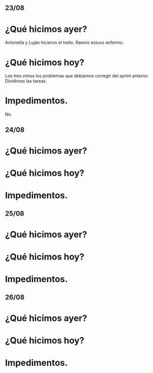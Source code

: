 ## 23/08

# ¿Qué hicimos ayer?
Antonella y Luján hicieron el trello.
Ramiro estuvo enfermo.

# ¿Qué hicimos hoy?
Los tres vimos los problemas que debíamos corregir del sprint anterior.
Dividimos las tareas.

# Impedimentos.
No.



## 24/08
# ¿Qué hicimos ayer?

# ¿Qué hicimos hoy?

# Impedimentos.



## 25/08
# ¿Qué hicimos ayer?

# ¿Qué hicimos hoy?

# Impedimentos.



## 26/08
# ¿Qué hicimos ayer?

# ¿Qué hicimos hoy?

# Impedimentos.

